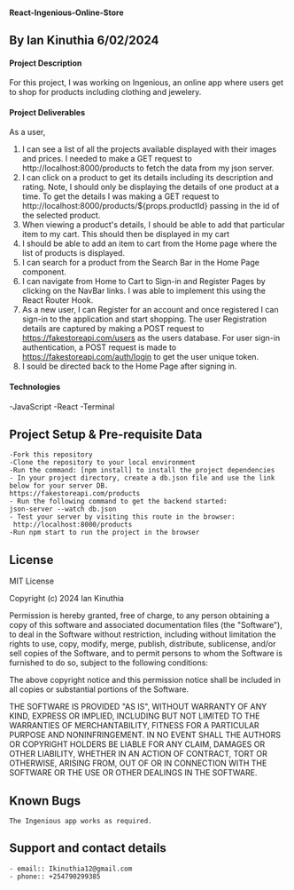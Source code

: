 #### React-Ingenious-Online-Store
## **By Ian Kinuthia 6/02/2024**
#### Project Description
For this project, I was working on Ingenious, an online app where users get to shop for products including clothing and 
jewelery.
    
#### Project Deliverables
As a user,
1. I can see a list of all the projects available displayed with their images and prices.
I needed to make a GET request to http://localhost:8000/products to fetch the data from my json server.
2. I can click on a product to get its details including its description and rating.
Note, I should only be displaying the details of one product at a time.
To get the details I was making a GET request to http://localhost:8000/products/${props.productId} passing in the
id of the selected product.
3. When viewing a product's details, I should be able to add that particular item to my cart.
This should then be displayed in my cart
4. I should be able to add an item to cart from the Home page where the list of products is displayed.
5. I can search for a product from the Search Bar in the Home Page component.
6. I can navigate from Home to Cart to Sign-in and Register Pages by clicking on the NavBar links. 
I was able to implement this using the React Router Hook.
7. As a new user, I can Register for an account and once registered I can sign-in to the application and start shopping.
The user Registration details are captured by making  a POST request to https://fakestoreapi.com/users as the users database.
For user sign-in authentication, a POST request is made to https://fakestoreapi.com/auth/login to get the user unique token.
8. I sould be directed back to the Home Page after signing in.
   

#### Technologies
 -JavaScript
 -React
 -Terminal


## Project Setup & Pre-requisite Data
    -Fork this repository
    -Clone the repository to your local environment
    -Run the command: [npm install] to install the project dependencies
    - In your project directory, create a db.json file and use the link below for your server DB.
    https://fakestoreapi.com/products
    - Run the following command to get the backend started:
    json-server --watch db.json
    - Test your server by visiting this route in the browser:
     http://localhost:8000/products
    -Run npm start to run the project in the browser

  ## License 
  MIT License

Copyright (c) 2024 Ian Kinuthia

Permission is hereby granted, free of charge, to any person obtaining a copy
of this software and associated documentation files (the "Software"), to deal
in the Software without restriction, including without limitation the rights
to use, copy, modify, merge, publish, distribute, sublicense, and/or sell
copies of the Software, and to permit persons to whom the Software is
furnished to do so, subject to the following conditions:

The above copyright notice and this permission notice shall be included in all
copies or substantial portions of the Software.

THE SOFTWARE IS PROVIDED "AS IS", WITHOUT WARRANTY OF ANY KIND, EXPRESS OR
IMPLIED, INCLUDING BUT NOT LIMITED TO THE WARRANTIES OF MERCHANTABILITY,
FITNESS FOR A PARTICULAR PURPOSE AND NONINFRINGEMENT. IN NO EVENT SHALL THE
AUTHORS OR COPYRIGHT HOLDERS BE LIABLE FOR ANY CLAIM, DAMAGES OR OTHER
LIABILITY, WHETHER IN AN ACTION OF CONTRACT, TORT OR OTHERWISE, ARISING FROM,
OUT OF OR IN CONNECTION WITH THE SOFTWARE OR THE USE OR OTHER DEALINGS IN THE
SOFTWARE.

## Known Bugs
    The Ingenious app works as required.

## Support and contact details
    - email:: Ikinuthia12@gmail.com
    - phone:: +254790299385


